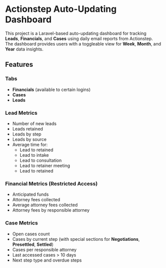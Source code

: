 # Actionstep Auto-Updating Dashboard

This project is a Laravel-based auto-updating dashboard for tracking **Leads**, **Financials**, and **Cases** using daily email reports from Actionstep. The dashboard provides users with a toggleable view for **Week**, **Month**, and **Year** data insights.

## Features

### Tabs
- **Financials** (available to certain logins)
- **Cases**
- **Leads**

### Lead Metrics
- Number of new leads
- Leads retained
- Leads by step
- Leads by source
- Average time for:
  - Lead to retained
  - Lead to intake
  - Lead to consultation
  - Lead to retainer meeting
  - Lead to retained

### Financial Metrics (Restricted Access)
- Anticipated funds
- Attorney fees collected
- Average attorney fees collected
- Attorney fees by responsible attorney

### Case Metrics
- Open cases count
- Cases by current step (with special sections for **Negotiations**, **Presettled**, **Settled**)
- Cases per responsible attorney
- Last accessed cases > 10 days
- Next step type and overdue steps


